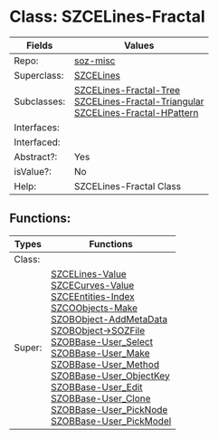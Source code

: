 
# Class:	SZCELines-Fractal

| Fields | Values |
| --------- | --------- |
| Repo: | [soz-misc](/repos/soz-misc.html) |
| Superclass: | [SZCELines](SZCELines.html) |
| Subclasses: | [SZCELines-Fractal-Tree](SZCELines-Fractal-Tree.html) <br> [SZCELines-Fractal-Triangular](SZCELines-Fractal-Triangular.html) <br> [SZCELines-Fractal-HPattern](SZCELines-Fractal-HPattern.html) |
| Interfaces: |  |
| Interfaced: |  |
| Abstract?: | Yes |
| isValue?: | No |
| Help: | SZCELines-Fractal Class |


## Functions:

| Types | Functions |
| --------- | --------- |
| Class: |  |
| Super: | [SZCELines-Value](SZCELines.html) <br> [SZCECurves-Value](SZCECurves.html) <br> [SZCEEntities-Index](SZCEEntities.html) <br> [SZCOObjects-Make](SZCOObjects.html) <br> [SZOBObject-AddMetaData](SZOBObject.html) <br> [SZOBObject->SOZFile](SZOBObject.html) <br> [SZOBBase-User_Select](SZOBBase.html) <br> [SZOBBase-User_Make](SZOBBase.html) <br> [SZOBBase-User_Method](SZOBBase.html) <br> [SZOBBase-User_ObjectKey](SZOBBase.html) <br> [SZOBBase-User_Edit](SZOBBase.html) <br> [SZOBBase-User_Clone](SZOBBase.html) <br> [SZOBBase-User_PickNode](SZOBBase.html) <br> [SZOBBase-User_PickModel](SZOBBase.html) |


